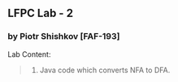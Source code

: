 ## LFPC Lab - 2
### by Piotr Shishkov [FAF-193]
Lab Content:
>1. Java code which converts NFA to DFA.
